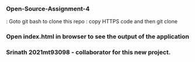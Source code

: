 ### Open-Source-Assignment-4

: Goto git bash to clone this repo
: copy HTTPS code and then git clone <https code>

### Open index.html in browser to see the output of the application

### Srinath 2021mt93098 - collaborator for this new project. 